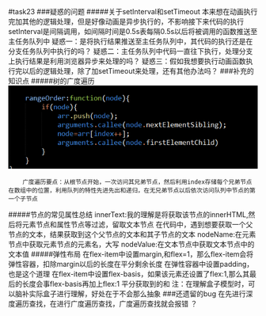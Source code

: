 #task23
###疑惑的问题
#####关于setInterval和setTimeout
		本来想在动画执行完加其他的逻辑处理，但是好像动画是异步执行的，不影响接下来代码的执行
		setInterval是间隔调用，如间隔时间是0.5s表每隔0.5s以后将被调用的函数推送至主任务队列中
		疑惑一：是将执行结果推送至主任务队列中，其代码的执行还是在分支任务队列中执行的吗？
		疑惑二：主任务队列中代码一直往下执行，处理分支上执行结果是利用浏览器异步来处理的吗？
		疑惑三：假如我想要执行动画函数执行完以后的逻辑处理，除了加setTimeout来处理，还有其他办法吗？
###补充的知识点
#####树的广度遍历
![](image/the1.png)
		
		广度遍历要点：从根节点开始，一次访问其兄弟节点，然后利用index存储每个兄弟节点在数组中的位置，利用队列的特性先进先出和递归，在无兄弟节点以后依次访问队列中节点的第一个子节点

#####节点的常见属性总结
		innerText:我的理解是将获取该节点的innerHTML,然后将元素节点和属性节点等过滤，留取文本节点
				  在代码中，遇到想要获取一个父节点的文本，结果获取到这个父节点的文本和其子节点的文本
		nodeName:在元素节点中获取元素节点的元素名，大写
		nodeValue:在文本节点中获取文本节点中的文本值
#####弹性布局
		在flex-item中设置margin,和flex=1，那么flex-item会将弹性容器，扣除margin以后的长度在平分剩余长度
		在弹性容器中设置padding，也是这个道理
		在flex-item中设置flex-basis，如果该元素还设置了flex:1,那么其最后的长度会事flex-basis再加上flex:1
		平分获取到的和
		注：在理解盒子模型时，可以脑补实际盒子进行理解，好处在于不会那么抽象
###还遗留的bug
		在先进行深度遍历查找，在进行广度遍历查找，广度遍历查找就会报错 ？